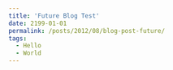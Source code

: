 ```yaml
---
title: 'Future Blog Test'
date: 2199-01-01
permalink: /posts/2012/08/blog-post-future/
tags:
  - Hello
  - World
---
```

